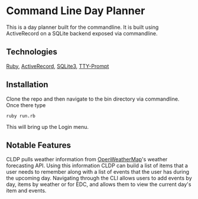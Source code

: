 # Command Line Day Planner

This is a day planner built for the commandline. It is built using ActiveRecord on a SQLite backend exposed via commandline. 

## Technologies

[Ruby](https://www.ruby-lang.org/en/), [ActiveRecord](https://guides.rubyonrails.org/active_record_basics.html), [SQLite3](https://sqlite.org/index.html), [TTY-Prompt](https://github.com/piotrmurach/tty-prompt)

## Installation

Clone the repo and then navigate to the bin directory via commandline. Once there type 

`ruby run.rb`

This will bring up the Login menu. 

## Notable Features

CLDP pulls weather information from [OpenWeatherMap](https://openweathermap.org/)'s weather forecasting API. Using this information CLDP can build a list of items that a user needs to remember along with a list of events that the user has during the upcoming day. Navigating through the CLI allows users to add events by day, items by weather or for EDC, and allows them to view the current day's item and events. 